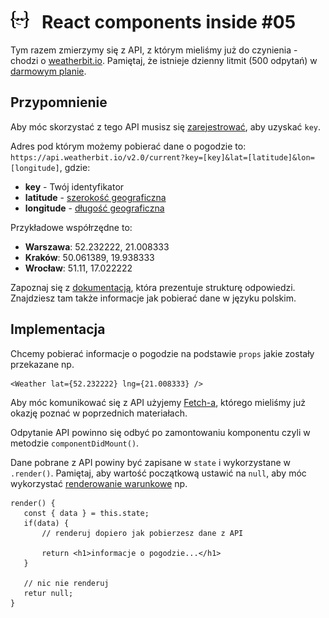 # [![](../assets/img/logo-readme2.jpg)](https://devmentor.pl) &nbsp; React components inside #05

Tym razem zmierzymy się z API, z którym mieliśmy już do czynienia - chodzi o [weatherbit.io](https://www.weatherbit.io/api). Pamiętaj, że istnieje dzienny litmit (500 odpytań) w [darmowym planie](https://www.weatherbit.io/pricing#standard).

## Przypomnienie
Aby móc skorzystać z tego API musisz się [zarejestrować](https://www.weatherbit.io/account/create), aby uzyskać `key`.

Adres pod którym możemy pobierać dane o pogodzie to: `https://api.weatherbit.io/v2.0/current?key=[key]&lat=[latitude]&lon=[longitude]`, gdzie:

* **key** - Twój identyfikator
* **latitude** - [szerokość geograficzna](https://pl.wikipedia.org/wiki/Szeroko%C5%9B%C4%87_geograficzna)
* **longitude** - [długość geograficzna](https://pl.wikipedia.org/wiki/D%C5%82ugo%C5%9B%C4%87_geograficzna)

Przykładowe współrzędne to:
* **Warszawa**: 52.232222, 21.008333
* **Kraków**: 50.061389, 19.938333
* **Wrocław**: 51.11, 17.022222

 Zapoznaj się z [dokumentacją](https://www.weatherbit.io/api/weather-current), która prezentuje strukturę odpowiedzi. Znajdziesz tam także informacje jak pobierać dane w języku polskim.

 ## Implementacja

 Chcemy pobierać informacje o pogodzie na podstawie `props` jakie zostały przekazane np.

 ```
 <Weather lat={52.232222} lng={21.008333} />
 ```

 Aby móc komunikować się  z API użyjemy [Fetch-a](https://developer.mozilla.org/en-US/docs/Web/API/Fetch_API/Using_Fetch), którego mieliśmy już okazję poznać w poprzednich materiałach.

 Odpytanie API powinno się odbyć po zamontowaniu komponentu czyli w metodzie `componentDidMount()`.

 Dane pobrane z API powiny być zapisane w `state` i wykorzystane w `.render()`. Pamiętaj, aby wartość początkową ustawić na `null`, aby móc wykorzystać [renderowanie warunkowe](https://pl.reactjs.org/docs/conditional-rendering.html) np.

 ```
 render() {
    const { data } = this.state;
    if(data) {
        // renderuj dopiero jak pobierzesz dane z API

        return <h1>informacje o pogodzie...</h1>
    }

    // nic nie renderuj
    retur null;
 }
 ```



